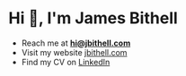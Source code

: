 # Hi 👋, I'm James Bithell

- Reach me at **hi@jbithell.com**
- Visit my website [jbithell.com](https://jbithell.com)
- Find my CV on [LinkedIn](https://linkedin.com/in/jbithell)
